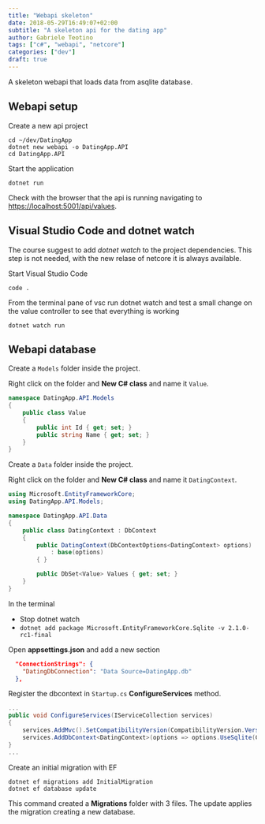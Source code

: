 ```yaml
---
title: "Webapi skeleton"
date: 2018-05-29T16:49:07+02:00
subtitle: "A skeleton api for the dating app"
author: Gabriele Teotino
tags: ["c#", "webapi", "netcore"]
categories: ["dev"]
draft: true
---
```


A skeleton webapi that loads data from asqlite database.

<!--more-->

## Webapi setup

Create a new api project
```shell
cd ~/dev/DatingApp
dotnet new webapi -o DatingApp.API
cd DatingApp.API
```

Start the application
```shell
dotnet run
```

Check with the browser that the api is running navigating to [https://localhost:5001/api/values](https://localhost:5001/api/values).

## Visual Studio Code and dotnet watch

The course suggest to add *dotnet watch* to the project dependencies. This step is not needed, with the new relase of netcore it is always available.

Start Visual Studio Code
```shell
code .
```

From the terminal pane of vsc run dotnet watch and test a small change on the value controller to see that everything is working
```shells
dotnet watch run
```

## Webapi database

Create a `Models` folder inside the project.

Right click on the folder and **New C# class** and name it `Value`.

```c#
namespace DatingApp.API.Models
{
    public class Value
    {
        public int Id { get; set; }
        public string Name { get; set; }
    }
}
```

Create a `Data` folder inside the project.

Right click on the folder and **New C# class** and name it `DatingContext`.

```c#
using Microsoft.EntityFrameworkCore;
using DatingApp.API.Models;

namespace DatingApp.API.Data
{
    public class DatingContext : DbContext
    {
        public DatingContext(DbContextOptions<DatingContext> options)
            : base(options)
        { }

        public DbSet<Value> Values { get; set; }
    }
}
```

In the terminal

- Stop dotnet watch
- `dotnet add package Microsoft.EntityFrameworkCore.Sqlite -v 2.1.0-rc1-final`


Open **appsettings.json** and add a new section

```json
  "ConnectionStrings": {
    "DatingDbConnection": "Data Source=DatingApp.db"
  },
```


Register the dbcontext in `Startup.cs` **ConfigureServices** method.

```c#
...
public void ConfigureServices(IServiceCollection services)
{
    services.AddMvc().SetCompatibilityVersion(CompatibilityVersion.Version_2_1);
    services.AddDbContext<DatingContext>(options => options.UseSqlite(Configuration.GetConnectionString("DatingDbConnection")));
}
...
```

Create an initial migration with EF

```shell
dotnet ef migrations add InitialMigration
dotnet ef database update
```

This command created a **Migrations** folder with 3 files.
The update applies the migration creating a new database.
